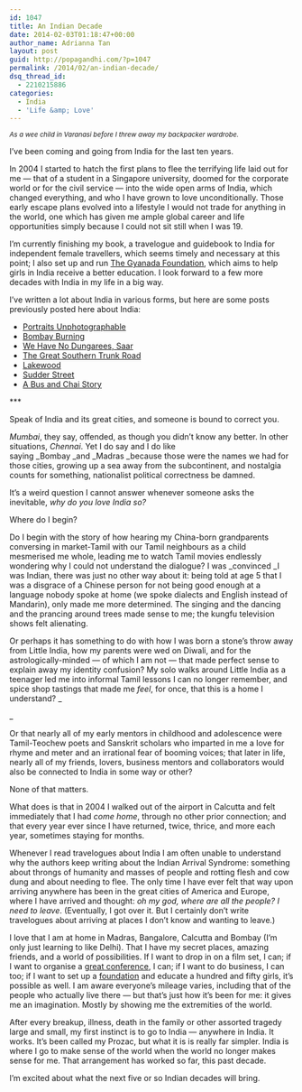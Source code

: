 ```yaml
---
id: 1047
title: An Indian Decade
date: 2014-02-03T01:18:47+00:00
author_name: Adrianna Tan
layout: post
guid: http://popagandhi.com/?p=1047
permalink: /2014/02/an-indian-decade/
dsq_thread_id:
  - 2210215886
categories:
  - India
  - 'Life &amp; Love'
---
```



_<small>As a wee child in Varanasi before I threw away my backpacker wardrobe.</small>_

I&#8217;ve been coming and going from India for the last ten years.

In 2004 I started to hatch the first plans to flee the terrifying life laid out for me — that of a student in a Singapore university, doomed for the corporate world or for the civil service — into the wide open arms of India, which changed everything, and who I have grown to love unconditionally. Those early escape plans evolved into a lifestyle I would not trade for anything in the world, one which has given me ample global career and life opportunities simply because I could not sit still when I was 19.

I&#8217;m currently finishing my book, a travelogue and guidebook to India for independent female travellers, which seems timely and necessary at this point; I also set up and run [The Gyanada Foundation](http://gyanada.org), which aims to help girls in India receive a better education. I look forward to a few more decades with India in my life in a big way.

I&#8217;ve written a lot about India in various forms, but here are some posts previously posted here about India:

  * [Portraits Unphotographable](http://popagandhi.com/2006/10/portraits-unphotographable/)
  * [Bombay Burning](http://popagandhi.com/2008/12/bombay-burning/)
  * [We Have No Dungarees, Saar](http://popagandhi.com/2011/02/we-have-no-dungarees-saar/)
  * [The Great Southern Trunk Road](http://popagandhi.com/2011/02/the-great-southern-trunk-road/)
  * [Lakewood](http://popagandhi.com/2011/04/lakewood/)
  * [Sudder Street](http://popagandhi.com/2007/01/sudder-street/)
  * [A Bus and Chai Story](http://popagandhi.com/2006/12/a-bus-and-chai-story/)

\***

Speak of India and its great cities, and someone is bound to correct you.

_Mumbai_, they say, offended, as though you didn&#8217;t know any better. In other situations, _Chennai_. Yet I do say and I do like saying _Bombay _and _Madras _because those were the names we had for those cities, growing up a sea away from the subcontinent, and nostalgia counts for something, nationalist political correctness be damned.

It&#8217;s a weird question I cannot answer whenever someone asks the inevitable, _why do you love India so?_

Where do I begin?

Do I begin with the story of how hearing my China-born grandparents conversing in market-Tamil with our Tamil neighbours as a child mesmerised me whole, leading me to watch Tamil movies endlessly wondering why I could not understand the dialogue? I was _convinced _I was Indian, there was just no other way about it: being told at age 5 that I was a disgrace of a Chinese person for not being good enough at a language nobody spoke at home (we spoke dialects and English instead of Mandarin), only made me more determined. The singing and the dancing and the prancing around trees made sense to me; the kungfu television shows felt alienating.

Or perhaps it has something to do with how I was born a stone&#8217;s throw away from Little India, how my parents were wed on Diwali, and for the astrologically-minded — of which I am not — that made perfect sense to explain away my identity confusion? My solo walks around Little India as a teenager led me into informal Tamil lessons I can no longer remember, and spice shop tastings that made me _feel_, for once, that this is a home I understand? _

_

Or that nearly all of my early mentors in childhood and adolescence were Tamil-Teochew poets and Sanskrit scholars who imparted in me a love for rhyme and meter and an irrational fear of booming voices; that later in life, nearly all of my friends, lovers, business mentors and collaborators would also be connected to India in some way or other?

None of that matters.

What does is that in 2004 I walked out of the airport in Calcutta and felt immediately that I had _come home_, through no other prior connection; and that every year ever since I have returned, twice, thrice, and more each year, sometimes staying for months.

Whenever I read travelogues about India I am often unable to understand why the authors keep writing about the Indian Arrival Syndrome: something about throngs of humanity and masses of people and rotting flesh and cow dung and about needing to flee. The only time I have ever felt that way upon arriving anywhere has been in the great cities of America and Europe, where I have arrived and thought: _oh my god, where are all the people? I need to leave_. (Eventually, I got over it. But I certainly don&#8217;t write travelogues about arriving at places I don&#8217;t know and wanting to leave.)

I love that I am at home in Madras, Bangalore, Calcutta and Bombay (I&#8217;m only just learning to like Delhi). That I have my secret places, amazing friends, and a world of possibilities. If I want to drop in on a film set, I can; if I want to organise a [great conference](http://www.thegoaproject.com), I can; if I want to do business, I can too; if I want to set up a [foundation](http://gyanada.org) and educate a hundred and fifty girls, it&#8217;s possible as well. I am aware everyone&#8217;s mileage varies, including that of the people who actually live there — but that&#8217;s just how it&#8217;s been for me: it gives me an imagination. Mostly by showing me the extremities of the world.

After every breakup, illness, death in the family or other assorted tragedy large and small, my first instinct is to go to India — anywhere in India. It works. It&#8217;s been called my Prozac, but what it is is really far simpler. India is where I go to make sense of the world when the world no longer makes sense for me. That arrangement has worked so far, this past decade.

I&#8217;m excited about what the next five or so Indian decades will bring.
